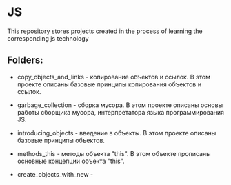 # JS
This repository stores projects created in the process of learning the corresponding js technology

## Folders:

* copy_objects_and_links - копирование объектов и ссылок. В этом проекте описаны базовые принципы копирования объектов и ссылок.

* garbage_collection - сборка мусора. В этом проекте описаны основы работы сборщика мусора, интерпретатора языка программирования JS.

* introducing_objects - введение в объекты. В этом проекте описаны базовые принципы объектов.

* methods_this - методы объекта "this". В этом объекте прописаны основные концепции объекта "this".

* create_objects_with_new -   